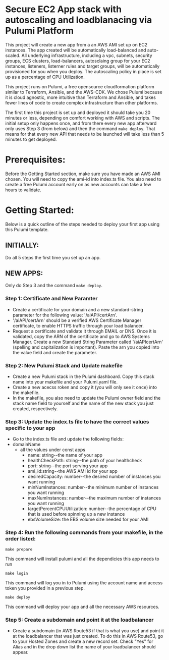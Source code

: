 # Secure EC2 App stack with autoscaling and loadblanacing via Pulumi Platform

This project will create a new app from a an AWS AMI set up on EC2 instances.
The app created will be automatically load-balanced and auto-scaled. All
underlying infrastructure, including a vpc, subnets, security groups, ECS clusters, load-balancers,
autosclaing group for your EC2 instances, listeners, listerner rules and target groups, will be
automatically provisioned for you when you deploy. The autoscaling policy in place is set up as a
percentage of CPU Utilization.

This project runs on Pulumi, a free opensource cloudformation platform similar to Terraform,
Ansible, and the AWS-CDK. We chose Pulumi because it is cloud agnostic, more intuitive than Terraform
and Ansible, and takes fewer lines of code to create complex infrastructure than other platforms.

The first time this project is set up and deployed it should take you 20 minutes or less, depending on
comfort working with AWS and scripts. The initial setup only happens once, and from there every new app
afterward only uses Step 3 (from below) and then the command `make deploy`. That means for that every
new API that needs to be launched will take less than 5 minutes to get deployed.

# Prerequisites:
Before the Getting Started section, make sure you have made an AWS AMI chosen.
You will need to copy the ami-id into index.ts file.
You also need to create a free
Pulumi account early on as new accounts can take a few hours to validate.

# Getting Started:
Below is a quick outline of the steps needed to deploy your first app using this Pulumi template.

## INITIALLY:
Do all 5 steps the first time you set up an app.
## NEW APPS:
Only do Step 3 and the command `make deploy`.

### Step 1: Certificate and New Paramter
- Create a certificate for your domain and a new standard-string parameter for the following value: '/aiAPI/certArn'.
- '/aiAPI/certArn' should be a verified AWS Certificate Manager certificate, to enable HTTPS traffic through your
load balancer.
- Request a certificate and validate it through EMAIL or DNS. Once it is validated, copy the ARN of the
certificate and go to AWS Systems Manager. Create a new Standard String Parameter called '/aiAPIcertArn' (spelling
and capitalization is important). Paste the arn you copied into the value field and create the parameter.

### Step 2: New Pulumi Stack and Update makefile
- Create a new Pulumi stack in the Pulumi dashboard. Copy this stack name into your makefile and your Pulumi.yaml file.
- Create a new acecss roken and copy it (you will only see it once) into the makefile.
- In the makefile, you also need to update the Pulumi owner field and the stack name field to yourself and the name
of the new stack you just created, respectively.

### Step 3: Update the index.ts file to have the correct values specific to your app
- Go to the index.ts file and update the following fields: 
-  domainName
    - all the values under const apps
        - name: string--the name of your app
        - healthCheckPath: string--the path of your healthcheck
        - port: string--the port serving your app
        - ami_id:string--the AWS AMI id for your app
        - desiredCapacity: number--the desired number of instances you want running
        - minNumInstances: number--the minimum number of instances you want running
        - maxNumInstances: number--the maximum number of instances you want running
        - targetPercentCPUUtilization: number--the percentage of CPU that is used before spinning up a new instance
        - ebsVolumeSize: the EBS volume size needed for your AMI

### Step 4: Run the following commands from your makefile, in the order listed:
```
make prepare
```
This command will install pulumi and all the dependicies this app needs to run
```
make login
```
This command will log you in to Pulumi using the account name and access token you provided in a previous step. 
```
make deploy
```
This command will deploy your app and all the necessary AWS resources.

### Step 5: Create a subdomain and point it at the loadbalancer
- Create a subdomain (in AWS Route53 if that is what you use) and point it at the loadbalancer that was just created.
To do this in AWS Route53, go to your Hosted Zones and create a new record set. Check "Yes" for Alias and in the drop down
list the name of your loadbalancer should appear.